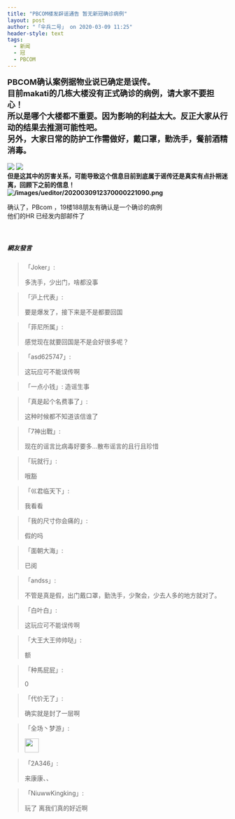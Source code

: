 ```yaml
---
title: "PBCOM楼发辟谣通告 暂无新冠确诊病例"
layout: post
author: "「伞兵二号」 on 2020-03-09 11:25"
header-style: text
tags:
  - 新闻
  - 冠
  - PBCOM
---
```


<strong><span style="font-size: 18px;">PBCOM确认案例据物业说已确定是误传。</span></strong>
<br>
<strong><span style="font-size: 18px;">目前makati的几栋大楼没有正式确诊的病例，请大家不要担心！</span></strong>
<br>
<strong><span style="font-size: 18px;">所以是哪个大楼都不重要。因为影响的利益太大。反正大家从行动的结果去推测可能性吧。</span></strong>
<br>
<strong><span style="font-size: 18px;">另外，大家日常的防护工作需做好，戴口罩，勤洗手，餐前酒精消毒。</span></strong>
<br>
<br>
<strong><img src="http://images.feileyuan.com/images/ueditor/2020030911190000431484.jpg"><input type="hidden" value="菲乐园提供"></strong>
<strong><img src="http://images.feileyuan.com/images/ueditor/2020030911190000491321.jpg"></strong>
<strong><br></strong>
<strong>但是这其中的厉害关系，可能导致这个信息目前到底属于谣传还是真实有点扑朔迷离，回顾下之前的信息！</strong>
<strong><br></strong>
<strong><img src="https://images.feileyuan.com/images/ueditor/2020030912370000221090.png" title="正在上传..." alt="/images/ueditor/2020030912370000221090.png"></strong>
<strong><br></strong>

确认了，PBcom ，19楼188朋友有确认是一个确诊的病例
<br>
他们的HR 已经发内部邮件了
<strong><br></strong><br>
<strong><br></strong>

##### 網友發言 
> 「Joker」:
> <p>多洗手，少出门，啥都没事</p>

> 「沪上代表」:
> <p>要是爆发了，接下来是不是都要回国</p>

> 「菲尼所属」:
> <p>感觉现在就要回国是不是会好很多呢？</p>

> 「asd625747」:
> <p>这玩应可不能误传啊</p>

> 「一点小钱」:
> 造谣生事

> 「真是起个名费事了」:
> <p>这种时候都不知道该信谁了</p>

> 「7神出戰」:
> <p>现在的谣言比病毒好要多...散布谣言的且行且珍惜</p>

> 「玩就行」:
> <p>哦豁</p>

> 「巛君临天下」:
> <p>我看看</p>

> 「我的尺寸你会痛的」:
> <p>假的吗</p>

> 「面朝大海」:
> <p>已阅</p>

> 「andss」:
> <p>不管是真是假，出门戴口罩，勤洗手，少聚会，少去人多的地方就对了。<br></p>

> 「白叶白」:
> <p><span style="color: rgb(102, 102, 102); font-family: 微软雅黑; font-size: 14px; background-color: rgb(255, 255, 255);">这玩应可不能误传啊</span></p>

> 「大王大王帅帅哒」:
> <p>额</p>

> 「种馬屁屁」:
> <p>0</p>

> 「代价无了」:
> <p>确实就是封了一层啊</p>

> 「全场丶梦游」:
> <p><img src="http://images.feileyuan.com/images/ueditor/dialogs/emotion/images/default/df_023.gif" width="32" height="32"></p>

> 「2A346」:
> <p>来康康、、</p>

> 「NiuwwKingking」:
> <p>玩了 离我们真的好近啊</p>


